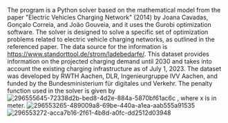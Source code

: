 The program is a Python solver based on the mathematical model from the paper "Electric Vehicles Charging Network" (2014) by Joana Cavadas, Gonçalo Correia, and João Gouveia, and it uses the Gurobi optimization software. The solver is designed to solve a specific set of optimization problems related to electric vehicle charging networks, as outlined in the referenced paper. The data source for the information is https://www.standorttool.de/strom/ladebedarfe/. This dataset provides information on the projected charging demand until 2030 and takes into account the existing charging infrastructure as of July 1, 2023. The dataset was developed by RWTH Aachen, DLR, Ingenieurgruppe IVV Aachen, and funded by the Bundesministerium für digitales und Verkehr. The penalty function used in the solver is given by
![296555645-72338d2b-bed8-4d2e-884a-5870bf61ac6c](https://github.com/n-hadi/Optimal-Charging-Station-Placement/assets/77697181/918e7ff6-b672-4d92-b820-08069079dadf) , where x is in meter.
![296553265-489009a8-69be-440a-a1ea-aab555a91535](https://github.com/n-hadi/Optimal-Charging-Station-Placement/assets/77697181/ee172f2d-3967-49ad-a992-ab4dbf5d8d2f)
![296553272-acca7b16-2f61-4b8d-a0fc-dd2512d03948](https://github.com/n-hadi/Optimal-Charging-Station-Placement/assets/77697181/04e6def4-30f3-4ef6-ace1-0b432f9f1f9d)
